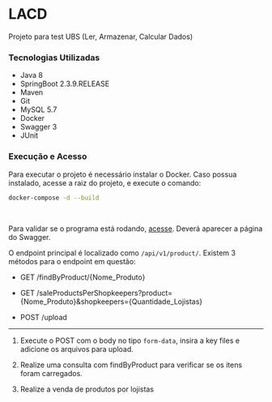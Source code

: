 LACD
====

Projeto para test UBS (Ler, Armazenar, Calcular Dados)


### Tecnologias Utilizadas
* Java 8
* SpringBoot 2.3.9.RELEASE
* Maven
* Git
* MySQL 5.7
* Docker
* Swagger 3
* JUnit

### Execução e Acesso
Para executar o projeto é necessário instalar o Docker. Caso possua instalado, acesse a raiz do projeto, e execute o comando:
```Bash
docker-compose -d --build
```

<br>

Para validar se o programa está rodando, [acesse](http://localhost:8080/swagger-ui/index.html).
Deverá aparecer a página do Swagger.

O endpoint principal é localizado como `/api/v1/product/`.
Existem 3 métodos para o endpoint em questão:
* GET /findByProduct/{Nome_Produto}

* GET /saleProductsPerShopkeepers?product={Nome_Produto}&shopkeepers={Quantidade_Lojistas}

* POST /upload

---

1. Execute o POST com o body no tipo `form-data`, insira a key files e adicione os arquivos para upload.

2. Realize uma consulta com findByProduct para verificar se os itens foram carregados.

3. Realize a venda de produtos por lojistas